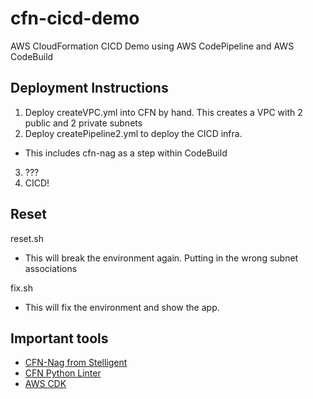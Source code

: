 # cfn-cicd-demo
AWS CloudFormation CICD Demo using AWS CodePipeline and AWS CodeBuild

## Deployment Instructions
1. Deploy createVPC.yml into CFN by hand. This creates a VPC with 2 public and 2 private subnets
2. Deploy createPipeline2.yml to deploy the CICD infra.
  - This includes cfn-nag as a step within CodeBuild
3. ???
4. CICD!

## Reset
reset.sh 
- This will break the environment again. Putting in the wrong subnet associations

fix.sh
- This will fix the environment and show the app.

## Important tools
- [CFN-Nag from Stelligent](https://github.com/stelligent/cfn_nag)
- [CFN Python Linter](https://github.com/awslabs/cfn-python-lint)
- [AWS CDK](https://github.com/awslabs/aws-cdk)
